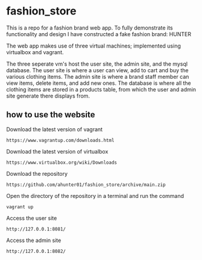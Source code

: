 # fashion_store
This is a repo for a fashion brand web app.  To fully demonstrate its functionality and design I have constructed a fake fashion brand: HUNTER

The web app makes use of three virtual machines; implemented using virtualbox and vagrant.

The three seperate vm's host the user site, the admin site, and the mysql database.  The user site is where a user can view, add to cart and buy the various clothing items.  The admin site is where a brand staff member can view items, delete items, and add new ones.  The database is where all the clothing items are stored in a products table, from which the user and admin site generate there displays from.

## how to use the website

Download the latest version of vagrant

```
https://www.vagrantup.com/downloads.html
```

Download the latest version of virtualbox

```
https://www.virtualbox.org/wiki/Downloads
```

Download the repository

```
https://github.com/ahunter01/fashion_store/archive/main.zip
```

Open the directory of the repository in a terminal and run the command

```
vagrant up
```

Access the user site

```
http://127.0.0.1:8081/
```

Access the admin site

```
http://127.0.0.1:8082/
```